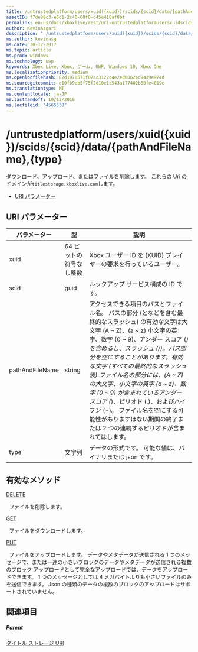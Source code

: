 ```yaml
---
title: /untrustedplatform/users/xuid({xuid})/scids/{scid}/data/{pathAndFileName},{type}
assetID: f7de98c3-e6d1-2c40-00f0-d45e418af8bf
permalink: en-us/docs/xboxlive/rest/uri-untrustedplatformusersxuidscidssciddatapathandfilenametype.html
author: KevinAsgari
description: " /untrustedplatform/users/xuid({xuid})/scids/{scid}/data/{pathAndFileName},{type}"
ms.author: kevinasg
ms.date: 20-12-2017
ms.topic: article
ms.prod: windows
ms.technology: uwp
keywords: Xbox Live, Xbox, ゲーム, UWP, Windows 10, Xbox One
ms.localizationpriority: medium
ms.openlocfilehash: 82d1978571f07ac3122c4e2ed0062ed9439e974d
ms.sourcegitcommit: d10fb9eb5f75f2d10e1c543a177402b50fe4019e
ms.translationtype: MT
ms.contentlocale: ja-JP
ms.lasthandoff: 10/12/2018
ms.locfileid: "4565538"
---
```

# <a name="untrustedplatformusersxuidxuidscidssciddatapathandfilenametype"></a>/untrustedplatform/users/xuid({xuid})/scids/{scid}/data/{pathAndFileName},{type}
ダウンロード、アップロード、またはファイルを削除します。 これらの Uri のドメインが`titlestorage.xboxlive.com`します。
 
  * [URI パラメーター](#ID4EV)
 
<a id="ID4EV"></a>

 
## <a name="uri-parameters"></a>URI パラメーター
 
| パラメーター| 型| 説明| 
| --- | --- | --- | 
| xuid| 64 ビットの符号なし整数| Xbox ユーザー ID を (XUID) プレイヤーの要求を行っているユーザー。| 
| scid| guid| ルックアップ サービス構成の ID です。| 
| pathAndFileName| string| アクセスできる項目のパスとファイル名。 パスの部分 (となどを含む最終的なスラッシュ) の有効な文字は大文字 (A ~ Z)、(a ~ z) 小文字の英字、数字 (0 ~ 9)、アンダー スコア (_) を含めるし、スラッシュ (/)。パス部分を空にすることがあります。有効な文字 (すべての最終的なスラッシュ後) ファイル名の部分には、(A ~ Z) の大文字、小文字の英字 (a ~ z)、数字 (0 ~ 9) が含まれているアンダー スコア (_)、ピリオド (.)、およびハイフン (-)。 ファイル名を空にする可能性がありますはない期間の終了または 2 つの連続するピリオドが含まれてはします。| 
| type| 文字列| データの形式です。 可能な値は、バイナリまたは json です。| 
  
<a id="ID4EOC"></a>

 
## <a name="valid-methods"></a>有効なメソッド

[DELETE](uri-untrustedplatformusersxuidscidssciddatapathandfilenametype-delete.md)

&nbsp;&nbsp;ファイルを削除します。 

[GET](uri-untrustedplatformusersxuidscidssciddatapathandfilenametype-get.md)

&nbsp;&nbsp;ファイルをダウンロードします。

[PUT](uri-untrustedplatformusersxuidscidssciddatapathandfilenametype-put.md)

&nbsp;&nbsp;ファイルをアップロードします。 データやメタデータが送信される 1 つのメッセージで、または一連の小さいブロックのデータやメタデータが送信される複数のブロック アップロードとして完全なアップロードでは、データをアップロードできます。 1 つのメッセージとしては 4 メガバイトよりも小さいファイルのみを送信できます。 Json の種類のデータの複数のブロックのアップロードはサポートされていません。 
 
<a id="ID4E5C"></a>

 
## <a name="see-also"></a>関連項目
 
<a id="ID4EAD"></a>

 
##### <a name="parent"></a>Parent 

[タイトル ストレージ URI](atoc-reference-storagev2.md)

   